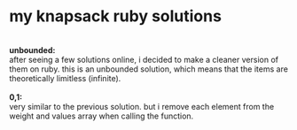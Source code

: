 my knapsack ruby solutions
==
<br/><b>unbounded:</b><br/>
after seeing a few solutions online, i decided to make a cleaner version of them on ruby. this is an unbounded solution, which means that the items are theoretically limitless (infinite). <br/>
<br/><b>0,1:</b><br/>
very similar to the previous solution. but i remove each element from the weight and values array when calling the function.
